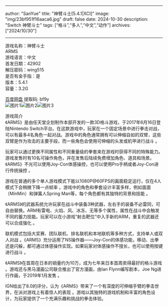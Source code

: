 
---
author: "SanYue"
title: "神臂斗士[5.4.1|XCI]"
image: "img/23bf951f16aaca6.jpg"
draft: false
date: 2024-10-30
description: "Switch 神臂斗士"
tags: [“格斗”,“多人”,“中文”,“动作”]
archives: ["2024/10/30"]

---

游戏名称：神臂斗士   
ARMS    
游戏语言：中文  
首发日期：42902  
解压密码：wing515  
是否有金手指：是  
版本：5.4.1   
容量：3.2G

[百度网盘](https://pan.baidu.com/s/1IHPo5FDQFuq37K0PPjOYQA) 提取码: bf9y  
![图片1](img/1495076255365.JPG)![图片2](img/1495076614838.JPG)![图片3](img/1495076308274.JPG)  

游戏简介  
《ARMS》是由任天堂企划制作本部开发的一款3D格斗游戏，于2017年6月16日登陆Nintendo Switch平台。在这款游戏中，玩家在一个固定场景中进行拳击对战，可以有最多4名角色一起对战。游戏中的角色通常拥有可以伸缩自如的双臂，这些双臂是作为攻击的主要手段，而一些角色会使用可伸缩的头发或机甲进行战斗
。

玩家可以通过更换不同属性和不同重量级的拳套来在游戏时获得不同的特殊能力。游戏发售时有10名可操作角色，并在发售后陆续免费增加角色、道具和场景。《ARMS》不光可以使用Joy-Con体感操控，也可以使用Pro手柄或者Joy-Con进行传统操控
。

游戏在普通的多个单人游戏模式下能以1080P@60FPS的画面稳定运行，仅在4人模式下会稍微下降一点帧率
。游戏中的角色和拳套设计丰富多样，例如面面（MinMin）和弹簧人Spring Man等，每个角色都有其独特的背景和技能
。

《ARMS》的武器系统允许玩家在战斗中装备3种武器，左右手的装备不必雷同，可自由替换。ARM有雷电、火焰、风、冰冻、无等多个属性，属性在战斗中会触发不同的蓄力技能。玩家可以在小游戏“射击靶位”中入手新的ARM，重复的武器还可以合成强化
。

联机模式包括大奖赛、团队联机、排名联机和本地联机等多种方式，支持单人或双人对战
。《ARMS》充分运用了NS操作器——Joy-Con的体感功能，移动、出拳还是闪躲，都可通过体感操作实现。如果玩家对体感操作不擅长，也可以使用按键进行战斗
。

《ARMS》在首周在日本的销量约为10万，成为七年来日本首周卖得最好的格斗游戏
。游戏还与黑马漫画公司联合推出了官方漫画，由Ian Flynn编写剧本，Joe Ng进行作画，于2019年1月发售
。

IGN给出了8.0的评分，认为《ARMS》带来了一个有深度的可伸缩手臂的拳击世界，在派对游戏上有着惊人的表现
。游戏以其独特的游戏机制和丰富的角色设计，为玩家提供了一个充满乐趣和挑战的拳击体验。
